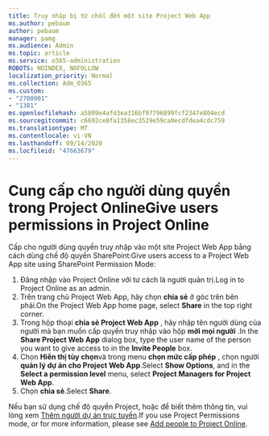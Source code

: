 ```yaml
---
title: Truy nhập bị từ chối đến một site Project Web App
ms.author: pebaum
author: pebaum
manager: pamg
ms.audience: Admin
ms.topic: article
ms.service: o365-administration
ROBOTS: NOINDEX, NOFOLLOW
localization_priority: Normal
ms.collection: Adm_O365
ms.custom:
- "2700001"
- "1381"
ms.openlocfilehash: a5809e4afd3ea316bf97796899fcf2347e804ecd
ms.sourcegitcommit: c6692ce0fa1358ec3529e59ca0ecdfdea4cdc759
ms.translationtype: MT
ms.contentlocale: vi-VN
ms.lasthandoff: 09/14/2020
ms.locfileid: "47663679"
---
```

# <a name="give-users-permissions-in-project-online"></a><span data-ttu-id="2b3df-102">Cung cấp cho người dùng quyền trong Project Online</span><span class="sxs-lookup"><span data-stu-id="2b3df-102">Give users permissions in Project Online</span></span>

<span data-ttu-id="2b3df-103">Cấp cho người dùng quyền truy nhập vào một site Project Web App bằng cách dùng chế độ quyền SharePoint:</span><span class="sxs-lookup"><span data-stu-id="2b3df-103">Give users access to a Project Web App site using SharePoint Permission Mode:</span></span>

1. <span data-ttu-id="2b3df-104">Đăng nhập vào Project Online với tư cách là người quản trị.</span><span class="sxs-lookup"><span data-stu-id="2b3df-104">Log in to Project Online as an admin.</span></span>
2. <span data-ttu-id="2b3df-105">Trên trang chủ Project Web App, hãy chọn **chia sẻ** ở góc trên bên phải.</span><span class="sxs-lookup"><span data-stu-id="2b3df-105">On the Project Web App home page, select **Share** in the top right corner.</span></span>
3. <span data-ttu-id="2b3df-106">Trong hộp thoại **chia sẻ Project Web App** , hãy nhập tên người dùng của người mà bạn muốn cấp quyền truy nhập vào hộp **mời mọi người** .</span><span class="sxs-lookup"><span data-stu-id="2b3df-106">In the **Share Project Web App** dialog box, type the user name of the person you want to give access to in the **Invite People** box.</span></span>
4. <span data-ttu-id="2b3df-107">Chọn **Hiển thị tùy chọn**và trong menu **chọn mức cấp phép** , chọn người **quản lý dự án cho Project Web App**.</span><span class="sxs-lookup"><span data-stu-id="2b3df-107">Select **Show Options**, and in the **Select a permission level** menu, select **Project Managers for Project Web App**.</span></span>
5. <span data-ttu-id="2b3df-108">Chọn **chia sẻ**.</span><span class="sxs-lookup"><span data-stu-id="2b3df-108">Select **Share**.</span></span>

<span data-ttu-id="2b3df-109">Nếu bạn sử dụng chế độ quyền Project, hoặc để biết thêm thông tin, vui lòng xem [Thêm người dự án trực tuyến](https://docs.microsoft.com/projectonline/step-2-add-people-to-project-online).</span><span class="sxs-lookup"><span data-stu-id="2b3df-109">If you use Project Permissions mode, or for more information, please see [Add people to Project Online](https://docs.microsoft.com/projectonline/step-2-add-people-to-project-online).</span></span>
